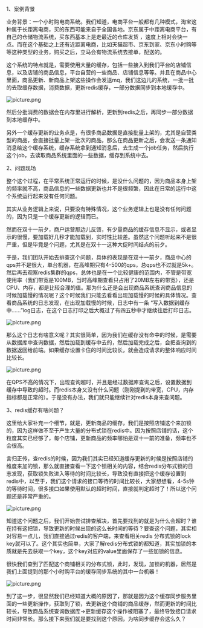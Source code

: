 1、案例背景

业务背景：一个小时购电商系统。我们知道，电商平台一般都有几种模式，淘宝这种属于长距离电商，买的东西可能来自于全国各地。京东属于中距离电商平台，有自己的仓储物流系统，买东西基本上是走最近的仓库发货 ，速度上相对会快一点。而在这个基础之上还有近距离电商，比如天猫超市、京东到家、京东小时购等等这种类型的业务，购买之后，立马会有物流系统去接单，配送的。

 

这个系统的特点就是，需要使用大量的缓存，包括一些接入到我们平台的店铺信息，以及店铺的商品信息，平台自营的一些商品、店铺信息等等。并且在商品中心里面，商品更新、新商品上架这些操作会发送mq，我们这边儿的系统，一批一批的去取缓存数据，消费数据，更新redis缓存，一部分数据同步到本地缓存中。

![picture.png](http://wechatapppro-1252524126.cdn.xiaoeknow.com/apppuKyPtrl1086/image/ueditor/91988100_1646623855.png?imageView2/2/q/80%7CimageMogr2/ignore-error/1)

然后分批消费的数据会在内存里进行解析，更新到redis之后，再同步一部分数据到本地缓存中。

另外一个缓存更新的业务点是，有很多商品数据是直接批量上架的，尤其是自营类型的商品，会直接批量上架一批次的商品，那么在商品更新之后，会发送一条通知消息给这个缓存系统，缓存系统拿到通知消息后，去生成一个job任务，然后执行这个job，去读取商品系统里面的一些数据，缓存到系统中去。

2、问题现场

整个这个过程，在平常系统正常运行的时候，是没什么问题的，因为商品本身上架的频率就不高，商品信息的一些数据更新也并不是很频繁，因此在日常的运行中这个系统运行起来没有任何问题。

其实从业务逻辑上来说，只要没有特殊情况，这个业务逻辑上也是没有任何问题的，因为只是一个缓存更新的逻辑而已。

然而在双十一前夕，商户运营那边儿反馈，有少量商品的缓存信息不显示，或者显示的很慢，要加载好几秒才能加载到，实时性比较差。虽然这个问题听起来不是很严重，但是毕竟是个问题，尤其是在双十一这种大促时间结点的前夕。

于是，我们团队开始去排查这个问题，具体的表现是在双十一前夕，商品中心的qps并不是很大，单台机器，在高峰期只有4-500的qps，总qps也不过就是5k+。然后再去观察redis集群的qps，总体也是在一个比较健康的范围内，不管是带宽使用率（我们带宽是100MB，当时高峰期查看只占用了20MB左右的带宽），还是CPU、内存，都是比较合理的值。那为什么还是会出现商品系统查询商品信息的时候加载慢的情况呢？这个时候我们只能去看看出现加载慢的时候的具体情况。查看商品系统的日志发现，在出现加载慢的时候，日志中有一条 “写入数据到缓存中……”log日志，在这个日志打印之后大概过了有四五秒中才继续往后打印日志。

![picture.png](http://wechatapppro-1252524126.cdn.xiaoeknow.com/apppuKyPtrl1086/image/ueditor/92984200_1646623855.png?imageView2/2/q/80%7CimageMogr2/ignore-error/1)

那么这个日志有啥意义呢？其实很简单，因为我们在缓存没有命中的时候，是需要从数据库中查询数据，然后加载到缓存中去的，然后加载完成之后，会把查询到的数据返回给前端。如果缓存设置卡住的时间比较长，就会造成请求的整体响应时间比较长。

![picture.png](http://wechatapppro-1252524126.cdn.xiaoeknow.com/apppuKyPtrl1086/image/ueditor/94438000_1646623855.png?imageView2/2/q/80%7CimageMogr2/ignore-error/1)

在QPS不高的情况下，出现查询超时，并且是经过数据库查询之后，设置数据到缓存中导致的超时。而redis本身又没有什么问题（刚刚提到的带宽，CPU，内存指标都是正常的）。于是没有办法，我们就只能继续针对redis本身来查问题。

 

3、redis缓存有啥问题？

这里给大家补充一个细节，就是，更新商品的缓存，我们是按照店铺这个来加锁的，因为这样做不至于产生大量的分布式锁在redis中。因为按照店铺的话，这个粒度其实已经够了，每个店铺，更新商品的频率哪怕是双十一前的准备，频率也不会很高。

言归正传，查redis的时候，因为我们其实已经知道缓存更新的时候是按照店铺的维度来加的锁，那么就直接查看一下这个锁相关的内容，结合redis分布式锁的日志发现，获取锁失败进入等待的时间比较长，导致没有直接把这个缓存设置到redis中，以至于，我们这个请求的接口等待的时间比较长，大家想想看，4-5s钟的等待时间，很多接口如果使用默认的超时时间，直接就判定超时了！所以这个问题还是非常严重的。

 

![picture.png](http://wechatapppro-1252524126.cdn.xiaoeknow.com/apppuKyPtrl1086/image/ueditor/94011400_1646623855.png?imageView2/2/q/80%7CimageMogr2/ignore-error/1)

知道这个问题之后，我们开始尝试排查解决，首先要找到的就是为什么会超时？谁在持有这把锁，导致更新的时候出现的这么长时间的等待？要查这个问题，其实相对容易一点儿，我们直接通过redis的客户端，来查看相关redis 分布式锁的lock key就可以了。这个其实也简单，大家了解redis分布式锁的都知道，其实加锁的本质就是先去获取一个key，这个key对应的value里面保存了一些加锁的信息。

很快我们查到了匹配这个商铺相关的分布式锁，此时，发现，加锁的机器，居然是我们上面提到的那个小时购平台的缓存同步系统的其中一台机器！

![picture.png](http://wechatapppro-1252524126.cdn.xiaoeknow.com/apppuKyPtrl1086/image/ueditor/92952900_1646623855.png?imageView2/2/q/80%7CimageMogr2/ignore-error/1)

到了这一步，很显然我们已经知道大概的原因了，那就是因为这个缓存同步服务里面的一些更新操作，获取到了锁，去更新这个商铺的商品缓存，然而更新的时间比较长，导致商品系统查询数据库->更新缓存这个操作被阻塞了，最终导致接口请求时间非常长。那么接下来我们就是要找到这个原因，为啥同步缓存会这么久？